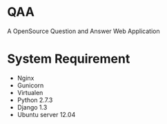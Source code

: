 QAA
===

A OpenSource Question and Answer Web Application


System Requirement
==================

* Nginx
* Gunicorn
* Virtualen
* Python 2.7.3
* Django 1.3
* Ubuntu server 12.04
